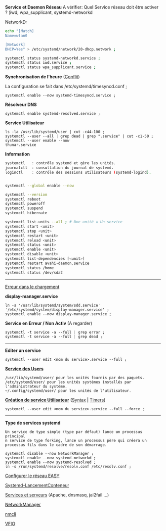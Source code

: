 **Service et Daemon Réseau**
A vérifier: Quel Service réseau doit être activer ? (iwd, wpa_supplicant, systemd-networkd

NetworkD:
```bash
echo "[Match]
Name=wlan0

[Network]
DHCP=Yes" > /etc/systemd/network/20-dhcp.network ;
```

```bash
systemctl status systemd-networkd.service ;
systemctl status iwd.service ;
systemctl status wpa_supplicant.service ;
```

**Synchronisation de l'heure** ([Conflit](https://www.linuxtricks.fr/wiki/systemd-le-ntp-avec-systemd-timesyncd))

La configuration se fait dans /etc/systemd/timesyncd.conf ;

```
systemctl enable --now systemd-timesyncd.service ;
```

**Résolveur DNS**
```
systemctl enable systemd-resolved.service ;
```



**Service Utilisateur**
```
ls -la /usr/lib/systemd/user | cut -c44-100 ;
systemctl --user --all | grep dead | grep ".service" | cut -c1-50 ;
systemctl --user enable --now
thunar.service
```

**Information**
```bash
systemctl   : contrôle systemd et gère les unités.
journalctl  : consultation du journal de systemd.
loginctl    : contrôle des sessions utilisateurs (systemd-logind).


systemctl --global enable --now 

systemctl --version
systemctl reboot
systemctl poweroff
systemctl suspend
systemctl hibernate

systemctl list-units --all ; # Une unité = Un service
systemctl start <unit>
systemctl stop <unit>
systemctl restart <unit>
systemctl reload <unit>
systemctl status <unit>
systemctl enable <unit>
systemctl disable <unit>
systemctl list-dependencies [<unit>]
systemctl restart avahi-daemon.service
systemctl status /home
systemctl status /dev/sda2
```


-------------------------------------------------------------------------------------------------
[Erreur dans le chargement](https://wiki.archlinux.fr/systemd)

**display-manager.service**
```
ln -s '/usr/lib/systemd/system/sdd.service' '/etc/systemd/system/display-manager.service' ;
systemctl enable --now display-manager.service ;
```



**Service en Erreur / Non Activ** (A regarder)
```
systemctl -t service -a --full | grep error ;
systemctl -t service -a --full | grep dead ;
```

-------------------------------------------------------------------------------------------------
**Editer un service**
```
systemctl --user edit <nom du service>.service --full ;
```

**[Service des Users](https://wiki.archlinux.fr/Systemd/utilisateur)**
```
/usr/lib/systemd/user/ pour les unités fournis par des paquets.
/etc/systemd/user/ pour les unités systèmes installés par l'administrateur du système.
~/.config/systemd/user/ pour les unités de l'utilisateur.
```



**[Création de service Utilisateur](https://doc.ubuntu-fr.org/creer_un_service_avec_systemd)** ([Syntax](https://www.linuxtricks.fr/wiki/systemd-creer-des-services-timers-unites) | [Timers](https://www.linuxtricks.fr/wiki/systemd-creer-des-services-timers-unites))
```
systemctl --user edit <nom du service>.service --full --force ;
```
-------------------------------------------------------------------------------------------------
**Type de services systemd**
```
Un service de type simple (type par défaut) lance un processus principal
n service de type forking, lance un processus père qui créera un processus fils dans le cadre de son démarrage.
```

```
systemctl disable --now NetworkManager ;
systemctl enable --now systemd-networkd ;
systemctl enable --now systemd-resolved ;
ln -s /run/systemd/resolve/resolv.conf /etc/resolv.conf ;
```

[Configurer le réseau EASY](https://www.xmodulo.com/switch-from-networkmanager-to-systemd-networkd.html)

[Systemd-LancementConteneur](https://www.linuxtricks.fr/wiki/wiki.php?title=systemd-demarrer-une-distribution-comme-un-conteneur)

[Services et serveurs](https://www.linuxtricks.fr/wiki/services-et-serveurs) (Apache, dnsmasq, jal2fail ...)

[NetworkManager](https://doc.fedora-fr.org/wiki/Le_service_network)

[nmcli](https://sysreseau.net/networkmanager-nmcli-nmtui/)

[VFIO](https://hackmd.io/@edingroot/SkGD3Q7Wv#B-Enable-the-IOMMU-for-systemd-boot-Proxmox-on-UEFI)
